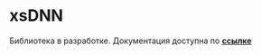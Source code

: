 # xsDNN

Библиотека в разработке. Документация доступна по __[ссылке](https://shuffle-true.github.io/xsDNN-page/)__
